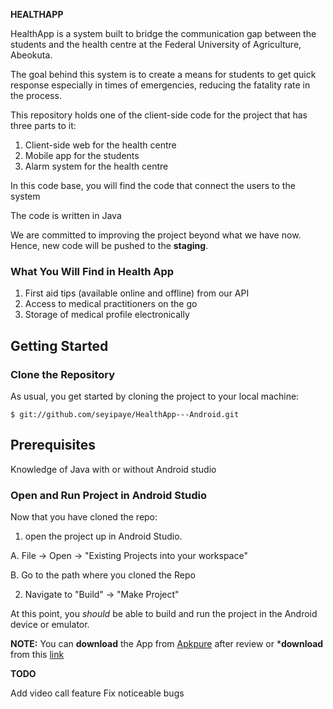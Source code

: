 ﻿



**HEALTHAPP**

HealthApp is a system built to bridge the communication gap between the students and the health centre at the Federal University of Agriculture, Abeokuta.

The goal behind this system is to create a means for students to get quick response especially in times of emergencies, reducing the fatality rate in the process.

This repository holds one of the client-side code for the project that has three parts to it:

1.  Client-side web for the health centre
2.  Mobile app for the students
3.  Alarm system for the health centre

In this code base, you will find the code that connect the users to the system 

The code is written in Java

We are committed to improving the project beyond what we have now. Hence, new code will be pushed to the  **staging**.

### What You Will Find in Health App

1. First aid tips (available online and offline) from our API
2. Access to medical practitioners on the go
3. Storage of medical profile electronically


## Getting Started

### [](https://github.com/seyipaye/HealthApp)Clone the Repository

As usual, you get started by cloning the project to your local machine:

```
$ git://github.com/seyipaye/HealthApp---Android.git
```

## Prerequisites

 Knowledge of Java with or without Android studio


### Open and Run Project in Android Studio

Now that you have cloned the repo:

1.  open the project up in Android Studio.
        
A. File -> Open -> "Existing Projects into your workspace"

B. Go to the path where you cloned the Repo

2.  Navigate to "Build" -> "Make Project"

At this point, you  _should_  be able to build and run the project in the Android device or emulator.

**NOTE:** You can **download** the App from [Apkpure](https://apkpure.com/p/com.breezytechdevelopers.healthapp) after review or ***download** from this [link](https://drive.google.com/file/d/1og1HwAyTWPZQeNVNYzKNGlp59gJVTcjT/view?usp=sharing)


**TODO**

Add video call feature
Fix noticeable bugs
